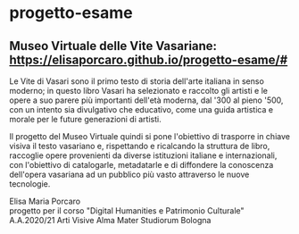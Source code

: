 # progetto-esame
## Museo Virtuale delle Vite Vasariane: https://elisaporcaro.github.io/progetto-esame/#

Le Vite di Vasari sono il primo testo di storia dell'arte italiana in senso moderno; in questo libro Vasari ha selezionato e raccolto gli artisti e le opere a suo parere più importanti dell'età moderna, dal '300 al pieno '500, con un intento sia divulgativo che educativo, come una guida artistica e morale per le future generazioni di artisti.

Il progetto del Museo Virtuale quindi si pone l'obiettivo di trasporre in chiave visiva il testo vasariano e, rispettando e ricalcando la struttura de libro, raccoglie opere provenienti da diverse istituzioni italiane e internazionali, con l'obiettivo di catalogarle, metadatarle e di diffondere la conoscenza dell'opera vasariana ad un pubblico più vasto attraverso le nuove tecnologie.

Elisa Maria Porcaro <br/>
progetto per il corso "Digital Humanities e Patrimonio Culturale" A.A.2020/21
Arti Visive
Alma Mater Studiorum Bologna
